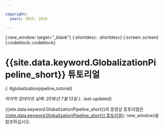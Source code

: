 ```yaml
---

copyright:
  years: 2015, 2016

---
```


{:new_window: target="_blank"}
{:shortdesc: .shortdesc}
{:screen:.screen}
{:codeblock:.codeblock}

# {{site.data.keyword.GlobalizationPipeline_short}} 튜토리얼
{: #globalizationpipeline_tutorial}

*마지막 업데이트 날짜: 2016년 7월 13일*
{: .last-updated}

{{site.data.keyword.GlobalizationPipeline_short}}의 동영상 튜토리얼은 [{{site.data.keyword.GlobalizationPipeline_short}} 튜토리얼](https://www.youtube.com/watch?v=r_w7IvPNtH0){: new_window}을 참조하십시오.

